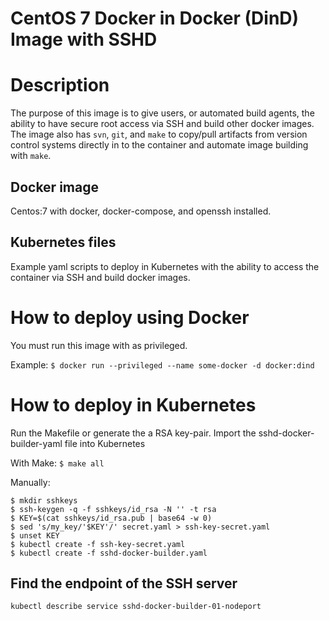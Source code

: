 CentOS 7 Docker in Docker (DinD) Image with SSHD
===============================

# Description
The purpose of this image is to give users, or automated build agents, the ability to have secure root access via SSH and build other docker images.  The image also has ``svn``, ``git``, and ``make`` 
to copy/pull artifacts from version control systems directly in to the container and automate image building with ``make``. 

## Docker image

Centos:7 with docker, docker-compose, and openssh installed.

## Kubernetes files

Example yaml scripts to deploy in Kubernetes with the ability to access the container via SSH and build docker images.

# How to deploy using Docker
You must run this image with as privileged.

Example:
``
$ docker run --privileged --name some-docker -d docker:dind
``

# How to deploy in Kubernetes

Run the Makefile or generate the a RSA key-pair.
Import the sshd-docker-builder-yaml file into Kubernetes

With Make:
``
$ make all
``

Manually:
```
$ mkdir sshkeys
$ ssh-keygen -q -f sshkeys/id_rsa -N '' -t rsa
$ KEY=$(cat sshkeys/id_rsa.pub | base64 -w 0)
$ sed 's/my_key/'$KEY'/' secret.yaml > ssh-key-secret.yaml
$ unset KEY
$ kubectl create -f ssh-key-secret.yaml
$ kubectl create -f sshd-docker-builder.yaml
```

## Find the endpoint of the SSH server
```
kubectl describe service sshd-docker-builder-01-nodeport
```